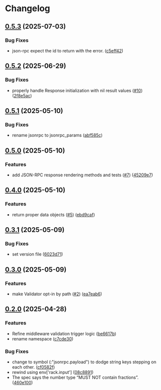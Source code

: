# Changelog

## [0.5.3](https://github.com/seuros/jsonrpc-rails/compare/jsonrpc-rails/v0.5.2...jsonrpc-rails/v0.5.3) (2025-07-03)


### Bug Fixes

* json-rpc expect the id to return with the error. ([c5eff42](https://github.com/seuros/jsonrpc-rails/commit/c5eff42fbbdeb34e1267c04541d20b58fcb541ba))

## [0.5.2](https://github.com/seuros/jsonrpc-rails/compare/jsonrpc-rails/v0.5.1...jsonrpc-rails/v0.5.2) (2025-06-29)


### Bug Fixes

* properly handle Response initialization with nil result values ([#10](https://github.com/seuros/jsonrpc-rails/issues/10)) ([2f8e5ac](https://github.com/seuros/jsonrpc-rails/commit/2f8e5ace81c9fb665dccfb3783d4d4af63bb52c0))

## [0.5.1](https://github.com/seuros/jsonrpc-rails/compare/jsonrpc-rails/v0.5.0...jsonrpc-rails/v0.5.1) (2025-05-10)


### Bug Fixes

* rename jsonrpc to jsonrpc_params ([abf585c](https://github.com/seuros/jsonrpc-rails/commit/abf585cfa7d57bf70381e0248f2a8f478b18fd47))

## [0.5.0](https://github.com/seuros/jsonrpc-rails/compare/jsonrpc-rails/v0.4.0...jsonrpc-rails/v0.5.0) (2025-05-10)


### Features

* add JSON-RPC response rendering methods and tests ([#7](https://github.com/seuros/jsonrpc-rails/issues/7)) ([45209e7](https://github.com/seuros/jsonrpc-rails/commit/45209e742c4de1508a5862334fd4d23e3316cd0e))

## [0.4.0](https://github.com/seuros/jsonrpc-rails/compare/jsonrpc-rails/v0.3.1...jsonrpc-rails/v0.4.0) (2025-05-10)


### Features

* return proper data objects ([#5](https://github.com/seuros/jsonrpc-rails/issues/5)) ([ebd9caf](https://github.com/seuros/jsonrpc-rails/commit/ebd9caf2596ab5f4bc23bdea21764be0d5cd3982))

## [0.3.1](https://github.com/seuros/jsonrpc-rails/compare/jsonrpc-rails/v0.3.0...jsonrpc-rails/v0.3.1) (2025-05-09)


### Bug Fixes

* set version file ([6023d71](https://github.com/seuros/jsonrpc-rails/commit/6023d71d93bd9b7e5f9ce6e947ce147a77f68418))

## [0.3.0](https://github.com/seuros/jsonrpc-rails/compare/jsonrpc-rails/v0.2.0...jsonrpc-rails/v0.3.0) (2025-05-09)


### Features

* make Validator opt-in by path ([#2](https://github.com/seuros/jsonrpc-rails/issues/2)) ([ea7eab6](https://github.com/seuros/jsonrpc-rails/commit/ea7eab69e6fe0be1d18fb574099fd461b41ac7cc))

## [0.2.0](https://github.com/seuros/jsonrpc-rails/compare/jsonrpc-rails-v0.1.1...jsonrpc-rails/v0.2.0) (2025-04-28)


### Features

* Refine middleware validation trigger logic ([be6617b](https://github.com/seuros/jsonrpc-rails/commit/be6617b0a2bb77c9ba9335ded31e5b2b58657d7e))
* rename namespace ([c7cde30](https://github.com/seuros/jsonrpc-rails/commit/c7cde30532ead66ea9c54496d6015732b3e1553d))


### Bug Fixes

* change to symbol (:"jsonrpc.payload") to dodge string keys stepping on each other. ([cf0582f](https://github.com/seuros/jsonrpc-rails/commit/cf0582f35b1779ea4f30d78aadd7a18522d730eb))
* rewind using env['rack.input'] ([08c8891](https://github.com/seuros/jsonrpc-rails/commit/08c8891e379f28e634a930c3b70e7a3aa204493f))
* The spec says the number type “MUST NOT contain fractions”. ([460e100](https://github.com/seuros/jsonrpc-rails/commit/460e100c54b5797c76eb666138bccbf66116d578))
